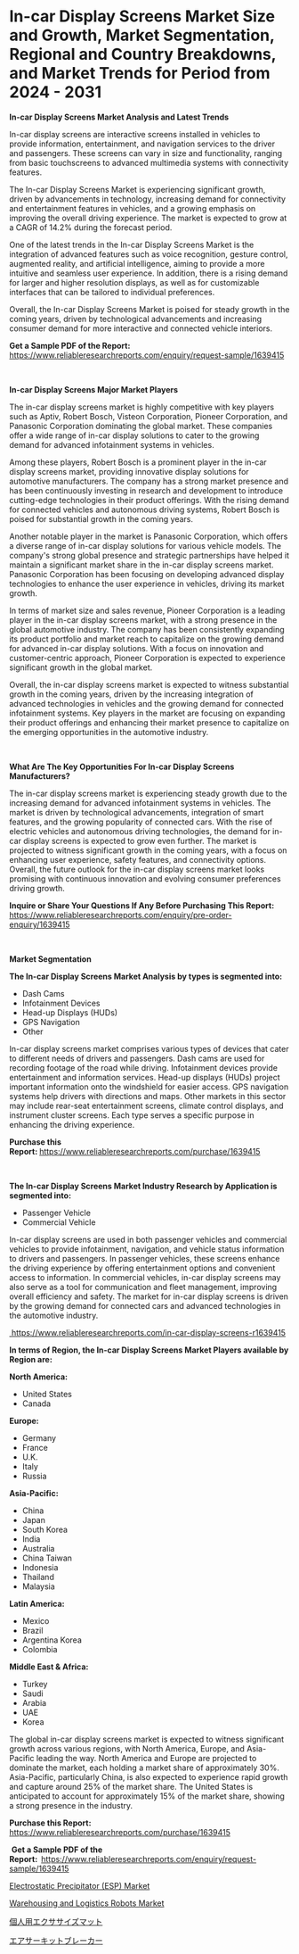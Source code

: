 <p><h1>In-car Display Screens Market Size and Growth, Market Segmentation, Regional and Country Breakdowns, and Market Trends for Period from 2024 -  2031</h1></p><p><strong>In-car Display Screens Market Analysis and Latest Trends</strong></p>
<p><p>In-car display screens are interactive screens installed in vehicles to provide information, entertainment, and navigation services to the driver and passengers. These screens can vary in size and functionality, ranging from basic touchscreens to advanced multimedia systems with connectivity features.</p><p>The In-car Display Screens Market is experiencing significant growth, driven by advancements in technology, increasing demand for connectivity and entertainment features in vehicles, and a growing emphasis on improving the overall driving experience. The market is expected to grow at a CAGR of 14.2% during the forecast period.</p><p>One of the latest trends in the In-car Display Screens Market is the integration of advanced features such as voice recognition, gesture control, augmented reality, and artificial intelligence, aiming to provide a more intuitive and seamless user experience. In addition, there is a rising demand for larger and higher resolution displays, as well as for customizable interfaces that can be tailored to individual preferences.</p><p>Overall, the In-car Display Screens Market is poised for steady growth in the coming years, driven by technological advancements and increasing consumer demand for more interactive and connected vehicle interiors.</p></p>
<p><strong>Get a Sample PDF of the Report:&nbsp;</strong> <a href="https://www.reliableresearchreports.com/enquiry/request-sample/1639415">https://www.reliableresearchreports.com/enquiry/request-sample/1639415</a></p>
<p>&nbsp;</p>
<p><strong>In-car Display Screens Major Market Players</strong></p>
<p><p>The in-car display screens market is highly competitive with key players such as Aptiv, Robert Bosch, Visteon Corporation, Pioneer Corporation, and Panasonic Corporation dominating the global market. These companies offer a wide range of in-car display solutions to cater to the growing demand for advanced infotainment systems in vehicles.</p><p>Among these players, Robert Bosch is a prominent player in the in-car display screens market, providing innovative display solutions for automotive manufacturers. The company has a strong market presence and has been continuously investing in research and development to introduce cutting-edge technologies in their product offerings. With the rising demand for connected vehicles and autonomous driving systems, Robert Bosch is poised for substantial growth in the coming years.</p><p>Another notable player in the market is Panasonic Corporation, which offers a diverse range of in-car display solutions for various vehicle models. The company's strong global presence and strategic partnerships have helped it maintain a significant market share in the in-car display screens market. Panasonic Corporation has been focusing on developing advanced display technologies to enhance the user experience in vehicles, driving its market growth.</p><p>In terms of market size and sales revenue, Pioneer Corporation is a leading player in the in-car display screens market, with a strong presence in the global automotive industry. The company has been consistently expanding its product portfolio and market reach to capitalize on the growing demand for advanced in-car display solutions. With a focus on innovation and customer-centric approach, Pioneer Corporation is expected to experience significant growth in the global market.</p><p>Overall, the in-car display screens market is expected to witness substantial growth in the coming years, driven by the increasing integration of advanced technologies in vehicles and the growing demand for connected infotainment systems. Key players in the market are focusing on expanding their product offerings and enhancing their market presence to capitalize on the emerging opportunities in the automotive industry.</p></p>
<p>&nbsp;</p>
<p><strong>What Are The Key Opportunities For In-car Display Screens Manufacturers?</strong></p>
<p><p>The in-car display screens market is experiencing steady growth due to the increasing demand for advanced infotainment systems in vehicles. The market is driven by technological advancements, integration of smart features, and the growing popularity of connected cars. With the rise of electric vehicles and autonomous driving technologies, the demand for in-car display screens is expected to grow even further. The market is projected to witness significant growth in the coming years, with a focus on enhancing user experience, safety features, and connectivity options. Overall, the future outlook for the in-car display screens market looks promising with continuous innovation and evolving consumer preferences driving growth.</p></p>
<p><strong>Inquire or Share Your Questions If Any Before Purchasing This Report:</strong> <a href="https://www.reliableresearchreports.com/enquiry/pre-order-enquiry/1639415">https://www.reliableresearchreports.com/enquiry/pre-order-enquiry/1639415</a></p>
<p>&nbsp;</p>
<p><strong>Market Segmentation</strong></p>
<p><strong>The In-car Display Screens Market Analysis by types is segmented into:</strong></p>
<p><ul><li>Dash Cams</li><li>Infotainment Devices</li><li>Head-up Displays (HUDs)</li><li>GPS Navigation</li><li>Other</li></ul></p>
<p><p>In-car display screens market comprises various types of devices that cater to different needs of drivers and passengers. Dash cams are used for recording footage of the road while driving. Infotainment devices provide entertainment and information services. Head-up displays (HUDs) project important information onto the windshield for easier access. GPS navigation systems help drivers with directions and maps. Other markets in this sector may include rear-seat entertainment screens, climate control displays, and instrument cluster screens. Each type serves a specific purpose in enhancing the driving experience.</p></p>
<p><strong>Purchase this Report:&nbsp;</strong><a href="https://www.reliableresearchreports.com/purchase/1639415">https://www.reliableresearchreports.com/purchase/1639415</a></p>
<p>&nbsp;</p>
<p><strong>The In-car Display Screens Market Industry Research by Application is segmented into:</strong></p>
<p><ul><li>Passenger Vehicle</li><li>Commercial Vehicle</li></ul></p>
<p><p>In-car display screens are used in both passenger vehicles and commercial vehicles to provide infotainment, navigation, and vehicle status information to drivers and passengers. In passenger vehicles, these screens enhance the driving experience by offering entertainment options and convenient access to information. In commercial vehicles, in-car display screens may also serve as a tool for communication and fleet management, improving overall efficiency and safety. The market for in-car display screens is driven by the growing demand for connected cars and advanced technologies in the automotive industry.</p></p>
<p><a href="https://www.reliableresearchreports.com/in-car-display-screens-r1639415">&nbsp;https://www.reliableresearchreports.com/in-car-display-screens-r1639415</a></p>
<p><strong>In terms of Region, the In-car Display Screens Market Players available by Region are:</strong></p>
<p>
    <p> <strong> North America: </strong>
        <ul>
            <li>United States</li>
            <li>Canada</li>
        </ul>
        </p> 
    <p> <strong> Europe: </strong>
        <ul>
            <li>Germany</li>
            <li>France</li>
            <li>U.K.</li>
            <li>Italy</li>
            <li>Russia</li>
        </ul>
        </p> 
    <p> <strong> Asia-Pacific: </strong>
        <ul>
            <li>China</li>
            <li>Japan</li>
            <li>South Korea</li>
            <li>India</li>
            <li>Australia</li>
            <li>China Taiwan</li>
            <li>Indonesia</li>
            <li>Thailand</li>
            <li>Malaysia</li>
        </ul>
        </p> 
    <p> <strong> Latin America: </strong>
        <ul>
            <li>Mexico</li>
            <li>Brazil</li>
            <li>Argentina Korea</li>
            <li>Colombia</li>
        </ul>
        </p> 
    <p> <strong> Middle East & Africa: </strong>
        <ul>
            <li>Turkey</li>
            <li>Saudi</li>
            <li>Arabia</li>
            <li>UAE</li>
            <li>Korea</li>
        </ul>
    </p>
    </p>
<p><p>The global in-car display screens market is expected to witness significant growth across various regions, with North America, Europe, and Asia-Pacific leading the way. North America and Europe are projected to dominate the market, each holding a market share of approximately 30%. Asia-Pacific, particularly China, is also expected to experience rapid growth and capture around 25% of the market share. The United States is anticipated to account for approximately 15% of the market share, showing a strong presence in the industry.</p></p>
<p><strong>Purchase this Report: </strong><a href="https://www.reliableresearchreports.com/purchase/1639415">https://www.reliableresearchreports.com/purchase/1639415</a></p>
<p>&nbsp;<strong>Get a Sample PDF of the Report:&nbsp;&nbsp;</strong><a href="https://www.reliableresearchreports.com/enquiry/request-sample/1639415">https://www.reliableresearchreports.com/enquiry/request-sample/1639415</a></p>
<p><strong></strong></p>
<p><p><a href="https://github.com/dringals/Market-Research-Report-List-4/blob/main/electrostatic-precipitator-esp-market.md">Electrostatic Precipitator (ESP) Market</a></p><p><a href="https://github.com/mharielmesa/Market-Research-Report-List-3/blob/main/warehousing-and-logistics-robots-market.md">Warehousing and Logistics Robots Market</a></p><p><a href="https://medium.com/@austinjames1907/%E5%80%8B%E4%BA%BA%E5%90%91%E3%81%91%E3%82%A8%E3%82%AF%E3%82%B5%E3%82%B5%E3%82%A4%E3%82%BA%E3%83%9E%E3%83%83%E3%83%88%E5%B8%82%E5%A0%B4-%E5%B8%82%E5%A0%B4cagr-%E5%B8%82%E5%A0%B4%E3%83%88%E3%83%AC%E3%83%B3%E3%83%89-%E6%88%90%E9%95%B7%E6%88%A6%E7%95%A5%E3%81%AB%E9%96%A2%E3%81%99%E3%82%8B%E6%B4%9E%E5%AF%9F-aea6e42a8022">個人用エクササイズマット</a></p><p><a href="https://medium.com/@jaylonlesch1993/%E6%AC%A1%E3%81%AE%E6%96%87%E7%AB%A0%E3%82%92%E6%97%A5%E6%9C%AC%E8%AA%9E%E3%81%AB%E7%BF%BB%E8%A8%B3%E3%81%97%E3%81%A6%E3%81%8F%E3%81%A0%E3%81%95%E3%81%84-%E3%82%A8%E3%82%A2%E5%9B%9E%E8%B7%AF%E3%83%96%E3%83%AC%E3%83%BC%E3%82%AB%E3%83%BC%E5%B8%82%E5%A0%B4%E8%A6%8F%E6%A8%A1%E3%81%AF-%E4%B8%96%E7%95%8C%E3%81%AE%E6%A5%AD%E7%95%8C%E3%81%A7%E6%9C%80%E3%82%82%E6%9C%89%E5%8A%9B%E3%81%AA%E3%83%9E%E3%83%BC%E3%82%B1%E3%83%86%E3%82%A3%E3%83%B3%E3%82%B0%E3%83%81%E3%83%A3%E3%83%8D%E3%83%AB%E3%82%92%E7%A4%BA%E3%81%97%E3%81%A6%E3%81%84%E3%81%BE%E3%81%99-bcf213df4186">エアサーキットブレーカー</a></p></p>